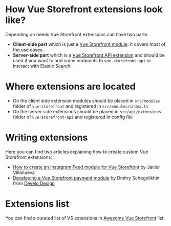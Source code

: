 # How Vue Storefront extensions look like?
Depending on needs Vue Storefront extensions can have two parts:
- **Client-side part** which is just a [Vue Storefront module](https://github.com/DivanteLtd/vue-storefront/blob/master/docs/guide/modules/introduction.md). It covers most of the use cases.
- **Server-side part** which is a [Vue Storefront API extension](https://github.com/DivanteLtd/vue-storefront/blob/master/docs/guide/extensions/extending-api.md) and should be used if you want to add some endpoints to `vue-storefront-api` or interact with Elastic Search.

# Where extensions are located
- On the client side extension modules should be placed in `src/modules` folder of `vue-storefront` and registered in `src/modules/index.ts`
- On the server side extensions should be placed in `src/api/extensions` folder of `vue-storefront-api` and registered in config file

# Writing extensions
Here you can find two articles explaining how to create custom Vue Storefront extensions:
- [How to create an Instagram Feed module for Vue Storefront](https://itnext.io/how-to-create-an-instagram-feed-module-for-vue-storefront-eaa03019b288) by Javier Villanueva
- [Developing a Vue Storefront payment module](https://www.develodesign.co.uk/news/development-of-the-paypal-module-for-vue-storefront/#.XCoa2h2Mmmo.twitter) by Dmitry Schegolikhin from [Develo Design](https://www.develodesign.co.uk/)

# Extensions list
You can find a curated list of VS extensions in [Awesome Vue Storefront](https://github.com/frqnck/awesome-vue-storefront) list.
